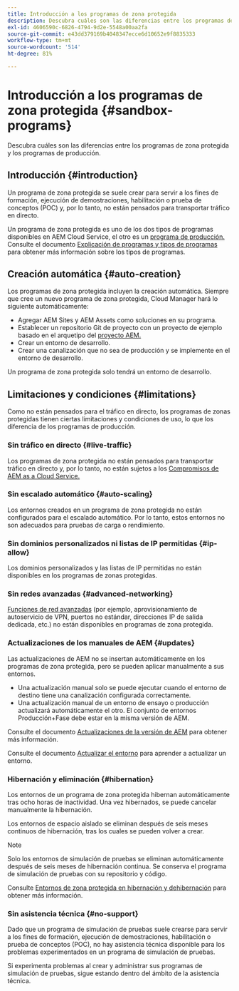 ```yaml
---
title: Introducción a los programas de zona protegida
description: Descubra cuáles son las diferencias entre los programas de zona protegida y los programas de producción.
exl-id: 4606590c-6826-4794-9d2e-5548a00aa2fa
source-git-commit: e43dd379169b4048347ecce6d10652e9f8835333
workflow-type: tm+mt
source-wordcount: '514'
ht-degree: 81%

---
```



# Introducción a los programas de zona protegida {#sandbox-programs}

Descubra cuáles son las diferencias entre los programas de zona protegida y los programas de producción.

## Introducción {#introduction}

Un programa de zona protegida se suele crear para servir a los fines de formación, ejecución de demostraciones, habilitación o prueba de conceptos (POC) y, por lo tanto, no están pensados para transportar tráfico en directo.

Un programa de zona protegida es uno de los dos tipos de programas disponibles en AEM Cloud Service, el otro es un [programa de producción.](introduction-production-programs.md) Consulte el documento [Explicación de programas y tipos de programas](/help/implementing/cloud-manager/getting-access-to-aem-in-cloud/program-types.md) para obtener más información sobre los tipos de programas.

## Creación automática {#auto-creation}

Los programas de zona protegida incluyen la creación automática. Siempre que cree un nuevo programa de zona protegida, Cloud Manager hará lo siguiente automáticamente:

* Agregar AEM Sites y AEM Assets como soluciones en su programa.
* Establecer un repositorio Git de proyecto con un proyecto de ejemplo basado en el arquetipo del [proyecto AEM.](https://experienceleague.adobe.com/docs/experience-manager-core-components/using/developing/archetype/overview.html?lang=es)
* Crear un entorno de desarrollo.
* Crear una canalización que no sea de producción y se implemente en el entorno de desarrollo.

Un programa de zona protegida solo tendrá un entorno de desarrollo.

## Limitaciones y condiciones {#limitations}

Como no están pensados para el tráfico en directo, los programas de zonas protegidas tienen ciertas limitaciones y condiciones de uso, lo que los diferencia de los programas de producción.

### Sin tráfico en directo {#live-traffic}

Los programas de zona protegida no están pensados para transportar tráfico en directo y, por lo tanto, no están sujetos a los [Compromisos de AEM as a Cloud Service.](https://www.adobe.com/es/legal/service-commitments.html)

### Sin escalado automático {#auto-scaling}

Los entornos creados en un programa de zona protegida no están configurados para el escalado automático. Por lo tanto, estos entornos no son adecuados para pruebas de carga o rendimiento.

### Sin dominios personalizados ni listas de IP permitidas {#ip-allow}

Los dominios personalizados y las listas de IP permitidas no están disponibles en los programas de zonas protegidas.

### Sin redes avanzadas {#advanced-networking}

[Funciones de red avanzadas](/help/security/configuring-advanced-networking.md) (por ejemplo, aprovisionamiento de autoservicio de VPN, puertos no estándar, direcciones IP de salida dedicada, etc.) no están disponibles en programas de zona protegida.

### Actualizaciones de los manuales de AEM {#updates}

Las actualizaciones de AEM no se insertan automáticamente en los programas de zona protegida, pero se pueden aplicar manualmente a sus entornos.

* Una actualización manual solo se puede ejecutar cuando el entorno de destino tiene una canalización configurada correctamente.
* Una actualización manual de un entorno de ensayo o producción actualizará automáticamente el otro. El conjunto de entornos Producción+Fase debe estar en la misma versión de AEM.

Consulte el documento [Actualizaciones de la versión de AEM](/help/implementing/deploying/aem-version-updates.md) para obtener más información.

Consulte el documento [Actualizar el entorno](/help/implementing/cloud-manager/manage-environments.md#updating-dev-environment) para aprender a actualizar un entorno.

### Hibernación y eliminación {#hibernation}

Los entornos de un programa de zona protegida hibernan automáticamente tras ocho horas de inactividad. Una vez hibernados, se puede cancelar manualmente la hibernación.

Los entornos de espacio aislado se eliminan después de seis meses continuos de hibernación, tras los cuales se pueden volver a crear.

>[!NOTE]
>
>Solo los entornos de simulación de pruebas se eliminan automáticamente después de seis meses de hibernación continua. Se conserva el programa de simulación de pruebas con su repositorio y código.

Consulte [Entornos de zona protegida en hibernación y dehibernación](/help/implementing/cloud-manager/getting-access-to-aem-in-cloud/hibernating-environments.md) para obtener más información.

### Sin asistencia técnica {#no-support}

Dado que un programa de simulación de pruebas suele crearse para servir a los fines de formación, ejecución de demostraciones, habilitación o prueba de conceptos (POC), no hay asistencia técnica disponible para los problemas experimentados en un programa de simulación de pruebas.

Si experimenta problemas al crear y administrar sus programas de simulación de pruebas, sigue estando dentro del ámbito de la asistencia técnica.
